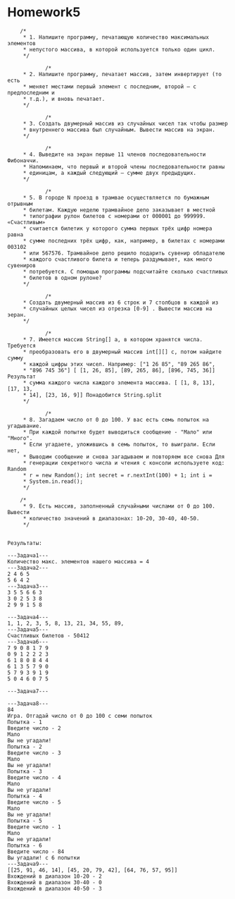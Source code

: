 # Homework5

		/*
		 * 1. Напишите программу, печатающую количество максимальных элементов
		 * непустого массива, в которой используется только один цикл.
		 */
		 
		 		/*
		 * 2. Напишите программу, печатает массив, затем инвертирует (то есть
		 * меняет местами первый элемент с последним, второй — с предпоследним и
		 * т.д.), и вновь печатает.
		 */
		 
		 		/*
		 * 3. Создать двумерный массив из случайных чисел так чтобы размер
		 * внутреннего массива был случайным. Вывести массив на экран.
		 */
		 
		 		/*
		 * 4. Выведите на экран первые 11 членов последовательности Фибоначчи.
		 * Напоминаем, что первый и второй члены последовательности равны
		 * единицам, а каждый следующий — сумме двух предыдущих.
		 */
		 
		 		/*
		 * 5. В городе N проезд в трамвае осуществляется по бумажным отрывным
		 * билетам. Каждую неделю трамвайное депо заказывает в местной
		 * типографии рулон билетов с номерами от 000001 до 999999. «Счастливым»
		 * считается билетик у которого сумма первых трёх цифр номера равна
		 * сумме последних трёх цифр, как, например, в билетах с номерами 003102
		 * или 567576. Трамвайное депо решило подарить сувенир обладателю
		 * каждого счастливого билета и теперь раздумывает, как много сувениров
		 * потребуется. С помощью программы подсчитайте сколько счастливых
		 * билетов в одном рулоне?
		 */
		 
		 		/*
		 * Создать двумерный массив из 6 строк и 7 столбцов в каждой из
		 * случайных целых чисел из отрезка [0-9] . Вывести массив на эеран.
		 */
		 
		 		/*
		 * 7. Имеется массив String[] a, в котором хранятся числа. Требуется
		 * преобразовать его в двумерный массив int[][] c, потом найдите сумму
		 * каждой цифры этих чисел. Например: ["1 26 85", "89 265 86",
		 * "896 745 36"] [ [1, 26, 85], [89, 265, 86], [896, 745, 36]] Результат
		 * сумма каждого числа каждого элемента массива. [ [1, 8, 13], [17, 13,
		 * 14], [23, 16, 9]] Понадобится String.split
		 */
		 
		 		/*
		 * 8. Загадаем число от 0 до 100. У вас есть семь попыток на угадывание.
		 * При каждой попытке будет выводиться сообщение - "Мало" или "Много".
		 * Если угадаете, уложившись в семь попыток, то выиграли. Если нет,
		 * Выводим сообщение и снова загадываем и повторяем все снова Для
		 * генерации секретного числа и чтения с консоли используете код: Random
		 * r = new Random(); int secret = r.nextInt(100) + 1; int i =
		 * System.in.read();
		 */
		 
		/*
		 * 9. Есть массив, заполненный случайными числами от 0 до 100. Вывести
		 * количество значений в диапазонах: 10-20, 30-40, 40-50.
		 */
		
		 
	Результаты:
	
	---Задача1---
	Количество макс. элементов нашего массива = 4
	---Задача2---
	2 4 6 5 
	5 6 4 2 
	---Задача3---
	3 5 5 6 6 3 
	3 0 2 5 3 8 
	2 9 9 1 5 8 
	
	---Задача4---
	1, 1, 2, 3, 5, 8, 13, 21, 34, 55, 89, 
	---Задача5---
	Счастливых билетов - 50412
	---Задача6---
	7 9 0 8 1 7 9 
	0 9 1 2 2 2 3 
	6 1 8 0 8 4 4 
	6 1 3 5 7 9 0 
	5 7 9 3 9 1 9 
	5 0 4 6 0 7 5 
	
	---Задача7---
	
	---Задача8---
	84
	Игра. Отгадай число от 0 до 100 с семи попыток
	Попытка - 1
	Введите число - 2
	Мало
	Вы не угадали! 
	Попытка - 2
	Введите число - 3
	Мало
	Вы не угадали! 
	Попытка - 3
	Введите число - 4
	Мало
	Вы не угадали! 
	Попытка - 4
	Введите число - 5
	Мало
	Вы не угадали! 
	Попытка - 5
	Введите число - 1
	Мало
	Вы не угадали! 
	Попытка - 6
	Введите число - 84
	Вы угадали! c 6 попытки
	---Задача9---
	[[25, 91, 46, 14], [45, 20, 79, 42], [64, 76, 57, 95]]
	Вхождений в диапазон 10-20 - 2
	Вхождений в диапазон 30-40 - 0
	Вхождений в диапазон 40-50 - 3
